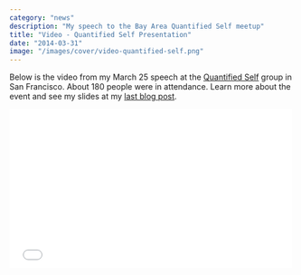 ```yaml
---
category: "news"
description: "My speech to the Bay Area Quantified Self meetup"
title: "Video - Quantified Self Presentation"
date: "2014-03-31"
image: "/images/cover/video-quantified-self.png"
---
```


Below is the video from my March 25 speech at the [Quantified Self](http://quantifiedself.com) group in San Francisco. About 180 people were in attendance. Learn more about the event and see my slides at my [last blog post](/quantified-self/).

<iframe src="//player.vimeo.com/video/90273507" width="500" height="281" frameborder="0" webkitallowfullscreen mozallowfullscreen allowfullscreen></iframe>

